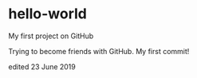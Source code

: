 # hello-world
My first project on GitHub

Trying to become friends with GitHub. My first commit!

edited 23 June 2019
